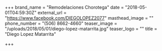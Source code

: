 +++
brand_name = "Remodelaciones Chorotega"
date = "2018-05-01T04:59:30Z"
external_url = "https://www.facebook.com/DIEGOLOPEZ2077"
masthead_image = ""
phone_number = "(506) 8662-4660"
teaser_image = "/uploads/2018/05/01/diego-lopez-matarrita.jpg"
teaser_logo = ""
title = "Diego Lopez Matarrita"

+++
